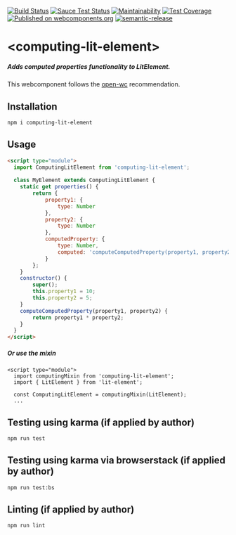 [![Build Status](https://github.com/Neovici/computing-lit-element/workflows/Github%20CI/badge.svg)](https://github.com/Neovici/computing-lit-element/actions?workflow=Github+CI)
[![Sauce Test Status](https://saucelabs.com/buildstatus/nomego)](https://saucelabs.com/u/nomego)
[![Maintainability](https://api.codeclimate.com/v1/badges/1e479d11b9dfd4af5331/maintainability)](https://codeclimate.com/github/Neovici/computing-lit-element/maintainability)
[![Test Coverage](https://api.codeclimate.com/v1/badges/1e479d11b9dfd4af5331/test_coverage)](https://codeclimate.com/github/Neovici/computing-lit-element/test_coverage)
[![Published on webcomponents.org](https://img.shields.io/badge/webcomponents.org-published-blue.svg)](https://www.webcomponents.org/element/Neovici/computing-lit-element)
[![semantic-release](https://img.shields.io/badge/%20%20%F0%9F%93%A6%F0%9F%9A%80-semantic--release-e10079.svg)](https://github.com/semantic-release/semantic-release)

# \<computing-lit-element>
##### Adds computed properties functionality to LitElement.<p>
This webcomponent follows the [open-wc](https://github.com/open-wc/open-wc) recommendation.

## Installation
```bash
npm i computing-lit-element
```

## Usage
```html
<script type="module">
  import ComputingLitElement from 'computing-lit-element';
  
  class MyElement extends ComputingLitElement {
  	static get properties() {
    	return {
        	property1: {
            	type: Number
            },
           	property2: {
            	type: Number
            },
            computedProperty: {
            	type: Number,
                computed: 'computeComputedProperty(property1, property2)'
            }
       	};
    }
    constructor() {
    	super();
        this.property1 = 10;
        this.property2 = 5;
    }
    computeComputedProperty(property1, property2) {
    	return property1 * property2;
    }
  }
</script>
```
##### Or use the mixin
```
<script type="module">
  import computingMixin from 'computing-lit-element';
  import { LitElement } from 'lit-element';
  
  const ComputingLitElement = computingMixin(LitElement);
  ...
```

## Testing using karma (if applied by author)
```bash
npm run test
```

## Testing using karma via browserstack (if applied by author)
```bash
npm run test:bs
```

## Linting (if applied by author)
```bash
npm run lint
```
